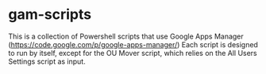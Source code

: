 gam-scripts
===========
This is a collection of Powershell scripts that use Google Apps Manager (https://code.google.com/p/google-apps-manager/)
Each script is designed to run by itself, except for the OU Mover script, which relies on the All Users Settings
script as input.

